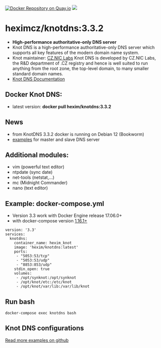 [![Docker Repository on Quay.io](https://quay.io/repository/heximcz/knotdns/status "Docker Repository on Quay.io")](https://quay.io/repository/heximcz/knotdns)
[![](https://images.microbadger.com/badges/image/hexim/knotdns.svg)](http://microbadger.com/images/hexim/knotdns "Get your own image badge on microbadger.com")

# heximcz/knotdns:3.3.2

- **High-performance authoritative-only DNS server**
- Knot DNS is a high-performance authoritative-only DNS server which supports all key features of the modern domain name system.
- Knot maintainer: [CZ.NIC Labs](https://www.knot-dns.cz/) Knot DNS is developed by CZ.NIC Labs, the R&D department of .CZ registry and hence is well suited to run anything from the root zone, the top-level domain, to many smaller standard domain names. 
- [Knot DNS Documentation](https://www.knot-dns.cz/documentation/) 

## Docker Knot DNS:
- latest version: **docker pull hexim/knotdns:3.3.2**

## News
- from KnotDNS 3.3.2 docker is running on Debian 12 (Bookworm)
- [examples](https://github.com/heximcz/docker-knotdns/tree/master/examples/complete) for master and slave DNS server

## Additional modules:

- vim (powerful text editor)
- ntpdate (sync date)
- net-tools (netstat,...)
- mc (Midnight Commander)
- nano (text editor)

## Example: docker-compose.yml
- Version 3.3 work with Docker Engine release 17.06.0+
- with docker-compose version [1.16.1+](https://github.com/docker/compose/releases)
```
version: '3.3'
services:
  knotdns:
    container_name: hexim_knot
    image: 'hexim/knotdns:latest'
    ports:
     - "5053:53/tcp"
     - "5053:53/udp"
     - "8853:853/udp"
    stdin_open: true
    volumes:
     - /opt/synknot:/opt/synknot
     - /opt/knot/etc:/etc/knot
     - /opt/knot/var/lib:/var/lib/knot
```

## Run bash
```
docker-compose exec knotdns bash
```

## Knot DNS configurations

[Read more examples on github](https://github.com/heximcz/docker-knotdns/tree/master/examples)
